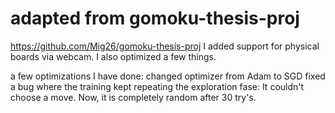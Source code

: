 # adapted from gomoku-thesis-proj
https://github.com/Mig26/gomoku-thesis-proj
I added support for physical boards via webcam. I also optimized a few things.

a few optimizations I have done:
changed optimizer from Adam to SGD
fixed a bug where the training kept repeating the exploration fase: It couldn't choose a move. Now, it is completely random after 30 try's.


